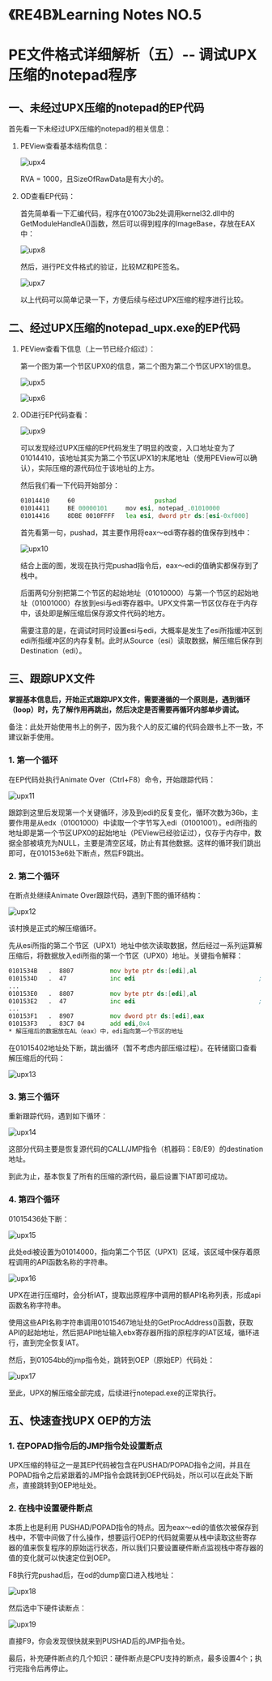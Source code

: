 # 

# 《RE4B》Learning Notes NO.5

# PE文件格式详细解析（五）-- 调试UPX压缩的notepad程序

## 一、未经过UPX压缩的notepad的EP代码

首先看一下未经过UPX压缩的notepad的相关信息：

1. PEView查看基本结构信息：

   ![upx4](https://i.imgur.com/fY8Yn5t.png)

   RVA = 1000，且SizeOfRawData是有大小的。

3. OD查看EP代码：

   首先简单看一下汇编代码，程序在010073b2处调用kernel32.dll中的GetModuleHandleA()函数，然后可以得到程序的ImageBase，存放在EAX中：

   

   ![upx8](https://i.imgur.com/vufFLNd.png)

   

   然后，进行PE文件格式的验证，比较MZ和PE签名。

   ![upx7](https://i.imgur.com/ld5iEM5.png)

   以上代码可以简单记录一下，方便后续与经过UPX压缩的程序进行比较。

## 二、经过UPX压缩的notepad_upx.exe的EP代码

1. PEView查看下信息（上一节已经介绍过）：

   第一个图为第一个节区UPX0的信息，第二个图为第二个节区UPX1的信息。

   ![upx5](https://i.imgur.com/Vq7yMDR.png)

   ![upx6](https://i.imgur.com/oKq8RjB.png)

2. OD进行EP代码查看：

   ![upx9](https://i.imgur.com/Cj3XgN4.png)

   可以发现经过UPX压缩的EP代码发生了明显的改变，入口地址变为了01014410，该地址其实为第二个节区UPX1的末尾地址（使用PEView可以确认），实际压缩的源代码位于该地址的上方。

   然后我们看一下代码开始部分：

   ```asm
   01014410		60						pushad
   01014411		BE 00000101		mov esi, notepad_.01010000
   01014416		8DBE 0010FFFF	lea esi, dword ptr ds:[esi-0xf000]
   ```

   首先看第一句，pushad，其主要作用将eax～edi寄存器的值保存到栈中：

   

   ![upx10](https://i.imgur.com/RZEKfiQ.png)

   结合上面的图，发现在执行完pushad指令后，eax～edi的值确实都保存到了栈中。

   后面两句分别把第二个节区的起始地址（01010000）与第一个节区的起始地址（01001000）存放到esi与edi寄存器中。UPX文件第一节区仅存在于内存中，该处即是解压缩后保存源文件代码的地方。

   需要注意的是，在调试时同时设置esi与edi，大概率是发生了esi所指缓冲区到edi所指缓冲区的内存复制。此时从Source（esi）读取数据，解压缩后保存到Destination（edi）。

## 三、跟踪UPX文件

**掌握基本信息后，开始正式跟踪UPX文件，需要遵循的一个原则是，遇到循环（loop）时，先了解作用再跳出，然后决定是否需要再循环内部单步调试。**

备注：此处开始使用书上的例子，因为我个人的反汇编的代码会跟书上不一致，不建议新手使用。

### 1. 第一个循环

在EP代码处执行Animate Over（Ctrl+F8）命令，开始跟踪代码：

![upx11](https://i.imgur.com/1mAnhGN.png)

跟踪到这里后发现第一个关键循环，涉及到edi的反复变化，循环次数为36b，主要作用是从edx（01001000）中读取一个字节写入edi（01001001）。edi所指的地址即是第一个节区UPX0的起始地址（PEView已经验证过），仅存于内存中，数据全部被填充为NULL，主要是清空区域，防止有其他数据。这样的循环我们跳出即可，在010153e6处下断点，然后F9跳出。

### 2. 第二个循环

在断点处继续Animate Over跟踪代码，遇到下图的循环结构：

 ![upx12](https://i.imgur.com/3dXfJ3O.png)

该村换是正式的解压缩循环。

先从esi所指的第二个节区（UPX1）地址中依次读取数据，然后经过一系列运算解压缩后，将数据放入edi所指的第一个节区（UPX0）地址。关键指令解释：

```asm
0101534B   .  8807          mov byte ptr ds:[edi],al
0101534D   .  47            inc edi                                  ;  notepad_.0100136C
...
010153E0   .  8807          mov byte ptr ds:[edi],al
010153E2   .  47            inc edi                                  ;  notepad_.0100136C
...
010153F1   .  8907          mov dword ptr ds:[edi],eax
010153F3   .  83C7 04       add edi,0x4
* 解压缩后的数据放在AL（eax）中，edi指向第一个节区的地址
```

在01015402地址处下断，跳出循环（暂不考虑内部压缩过程）。在转储窗口查看解压缩后的代码：

![upx13](https://i.imgur.com/XvxJMgB.png)

### 3. 第三个循环

重新跟踪代码，遇到如下循环：

![upx14](https://i.imgur.com/bfkEWMI.png)

 这部分代码主要是恢复源代码的CALL/JMP指令（机器码：E8/E9）的destination地址。

到此为止，基本恢复了所有的压缩的源代码，最后设置下IAT即可成功。

### 4. 第四个循环

01015436处下断：

![upx15](https://i.imgur.com/gYkkmzn.png)

此处edi被设置为01014000，指向第二个节区（UPX1）区域，该区域中保存着原程调用的API函数名称的字符串。

![upx16](https://i.imgur.com/6pzePhH.png)

UPX在进行压缩时，会分析IAT，提取出原程序中调用的额API名称列表，形成api函数名称字符串。

使用这些API名称字符串调用01015467地址处的GetProcAddress()函数，获取API的起始地址，然后把API地址输入ebx寄存器所指的原程序的IAT区域，循环进行，直到完全恢复IAT。

然后，到01054bb的jmp指令处，跳转到OEP（原始EP）代码处：

![upx17](https://i.imgur.com/lA3D82p.png)

至此，UPX的解压缩全部完成，后续进行notepad.exe的正常执行。



## 五、快速查找UPX OEP的方法

### 1. 在POPAD指令后的JMP指令处设置断点

UPX压缩的特征之一是其EP代码被包含在PUSHAD/POPAD指令之间，并且在POPAD指令之后紧跟着的JMP指令会跳转到OEP代码处，所以可以在此处下断点，直接跳转到OEP地址处。

### 2. 在栈中设置硬件断点

本质上也是利用 PUSHAD/POPAD指令的特点。因为eax～edi的值依次被保存到栈中，不管中间做了什么操作，想要运行OEP的代码就需要从栈中读取这些寄存器的值来恢复程序的原始运行状态，所以我们只要设置硬件断点监视栈中寄存器的值的变化就可以快速定位到OEP。

F8执行完pushad后，在od的dump窗口进入栈地址：

![upx18](https://i.imgur.com/rahwARf.png)

然后选中下硬件读断点：

![upx19](https://i.imgur.com/XsUTvtL.png)

直接F9，你会发现很快就来到PUSHAD后的JMP指令处。

最后，补充硬件断点的几个知识：硬件断点是CPU支持的断点，最多设置4个；执行完指令后再停止。


